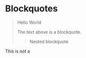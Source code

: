 # Blockquotes

> Hello World
>
> The text above is a blockquote.
>
> > Nested blockquote

This is not a